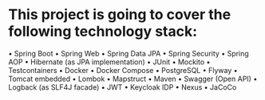# **This project is going to cover the following technology stack:**

•	Spring Boot
•	Spring Web
•	Spring Data JPA
•	Spring Security
•	Spring AOP
•	Hibernate (as JPA implementation)
•	JUnit
•	Mockito
•	Testcontainers
•	Docker
•	Docker Compose
•	PostgreSQL
•	Flyway
•	Tomcat embedded
•	Lombok
•	Mapstruct
•	Maven
•	Swagger (Open API)
•	Logback (as SLF4J facade)
•	JWT
•	Keycloak IDP
•	Nexus
•	JaCoCo

